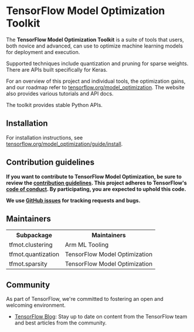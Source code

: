# TensorFlow Model Optimization Toolkit

The **TensorFlow Model Optimization Toolkit** is a suite of tools that users,
both novice and advanced, can use to optimize machine learning models for
deployment and execution.

Supported techniques include quantization and pruning for sparse weights.
There are APIs built specifically for Keras.

For an overview of this project and individual tools, the optimization gains,
and our roadmap refer to
[tensorflow.org/model_optimization](https://www.tensorflow.org/model_optimization).
The website also provides various tutorials and API docs.

The toolkit provides stable Python APIs.

## Installation
For installation instructions, see
[tensorflow.org/model_optimization/guide/install](https://www.tensorflow.org/model_optimization/guide/install).

## Contribution guidelines

**If you want to contribute to TensorFlow Model Optimization, be sure to review
the [contribution guidelines](CONTRIBUTING.md). This project adheres to
TensorFlow's
[code of conduct](https://github.com/tensorflow/tensorflow/blob/master/CODE_OF_CONDUCT.md).
By participating, you are expected to uphold this code.**

**We use
[GitHub issues](https://github.com/tensorflow/model-optimization/issues) for
tracking requests and bugs.**

## Maintainers

<table>
  <tr>
    <th>Subpackage</th>
    <th>Maintainers</th>
  </tr>
  <tr>
    <td>tfmot.clustering</td>
    <td>Arm ML Tooling</td>
  </tr>
  <tr>
    <td>tfmot.quantization</td>
    <td>TensorFlow Model Optimization</td>
  </tr>
  <tr>
    <td>tfmot.sparsity</td>
    <td>TensorFlow Model Optimization</td>
  </tr>
</table>

## Community

As part of TensorFlow, we're committed to fostering an open and welcoming
environment.

*   [TensorFlow Blog](https://blog.tensorflow.org): Stay up to date on content
    from the TensorFlow team and best articles from the community.
